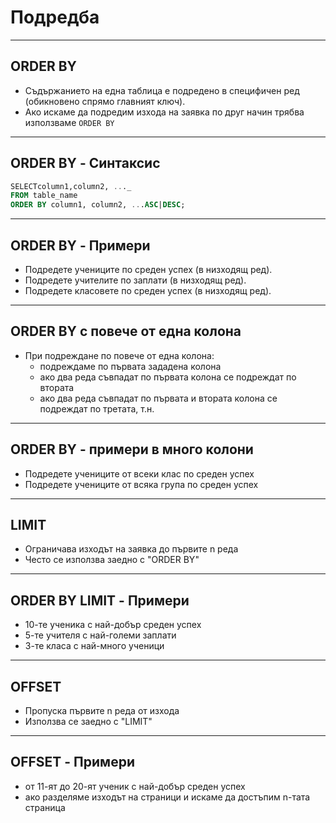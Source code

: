 # Подредба

---
## ORDER BY

- Съдържанието на една таблица е подредено в специфичен ред (обикновено спрямо главният ключ).
- Ако искаме да подредим изхода на заявка по друг начин трябва използваме `ORDER BY`
---
## ORDER BY - Синтаксис

```sql
SELECTcolumn1,column2, ..._
FROM table_name
ORDER BY column1, column2, ...ASC|DESC;
```

---
## ORDER BY - Примери

- Подредете учениците по среден успех (в низходящ ред).
- Подредете учителите по заплати (в низходящ ред).
- Подредете класовете по среден успех (в низходящ ред).

---
## ORDER BY с повече от една колона

- При подреждане по повече от една колона:
    - подреждаме по първата зададена колона
    - ако два реда съвпадат по първата колона се подреждат по втората
    - ако два реда съвпадат по първата и втората колона се подреждат по третата, т.н.

---
## ORDER BY - примери в много колони

- Подредете учениците от всеки клас по среден успех
- Подредете учениците от всяка група по среден успех

---
## LIMIT

- Ограничава изходът на заявка до първите n реда
- Често се използва заедно с "ORDER BY"

---
## ORDER BY LIMIT - Примери

- 10-те ученика с най-добър среден успех
- 5-те учителя с най-големи заплати
- 3-те класа с най-много ученици

---
## OFFSET

- Пропуска първите n реда от изхода
- Използва се заедно с "LIMIT"

---
## OFFSET - Примери

- от 11-ят до 20-ят ученик с най-добър среден успех
- ако разделяме изходът на страници и искаме да достъпим n-тата страница
